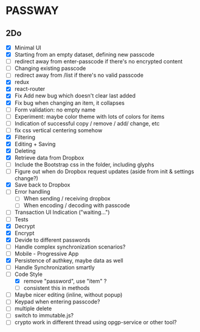 PASSWAY
=======

2Do
---
- [X] Minimal UI
- [X] Starting from an empty dataset, defining new passcode
- [ ] redirect away from enter-passcode if there's no encrypted content
- [ ] Changing existing passcode
- [ ] redirect away from /list if there's no valid passcode
- [X] redux
- [X] react-router
- [X] Fix Add new bug which doesn't clear last added
- [X] Fix bug when changing an item, it collapses
- [ ] Form validation: no empty name
- [ ] Experiment: maybe color theme with lots of colors for items
- [ ] Indication of successful copy / remove / add/ change, etc
- [ ] fix css vertical centering somehow
- [X] Filtering
- [X] Editing + Saving
- [X] Deleting
- [X] Retrieve data from Dropbox
- [ ] Include the Bootstrap css in the folder, including glyphs
- [ ] Figure out when do Dropbox request updates (aside from init & settings change?)
- [X] Save back to Dropbox
- [ ] Error handling
  - [ ] When sending / receiving dropbox
  - [ ] When encoding / decoding with passcode
- [ ] Transaction UI Indication ("waiting...")
- [ ] Tests
- [X] Decrypt
- [X] Encrypt
- [X] Devide to different passwords
- [ ] Handle complex synchronization scenarios?
- [ ] Mobile - Progressive App
- [X] Persistence of authkey, maybe data as well
- [ ] Handle Synchronization smartly
- [ ] Code Style
  - [X] remove "password", use "item" ?
  - [ ] consistent this in methods
- [ ] Maybe nicer editing (inline, without popup)
- [ ] Keypad when entering passcode?
- [ ] multiple delete
- [ ] switch to immutable.js?
- [ ] crypto work in different thread using opgp-service or other tool?
